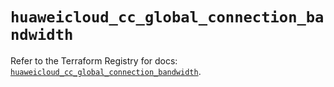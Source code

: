 # `huaweicloud_cc_global_connection_bandwidth`

Refer to the Terraform Registry for docs: [`huaweicloud_cc_global_connection_bandwidth`](https://registry.terraform.io/providers/huaweicloud/huaweicloud/1.71.1/docs/resources/cc_global_connection_bandwidth).

